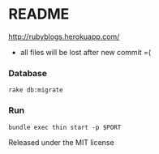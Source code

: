 # README

http://rubyblogs.herokuapp.com/

* all files will be lost after new commit =(

### Database 

`rake db:migrate`

### Run

`bundle exec thin start -p $PORT`

Released under the MIT license